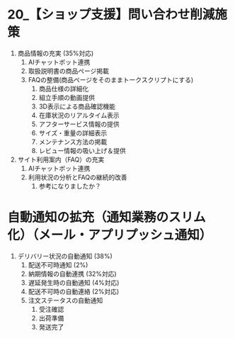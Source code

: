 # 20_【ショップ支援】問い合わせ削減施策

1. 商品情報の充実 (35%対応)
    1. AIチャットボット連携
    1. 取扱説明書の商品ページ掲載
    1. FAQの整備(商品ページをそのままトークスクリプトにする) 
        1. 商品仕様の詳細化
        1. 組立手順の動画提供
        1. 3D表示による商品確認機能
        1. 在庫状況のリアルタイム表示
        1. アフターサービス情報の提供
        1. サイズ・重量の詳細表示
        1. メンテナンス方法の掲載
        2. レビュー情報の吸い上げ＆提供
1. サイト利用案内（FAQ）の充実
    1. AIチャットボット連携
    1. 利用状況の分析とFAQの継続的改善
        1. 参考になりましたか？ 
     
     
     
     
# 自動通知の拡充（通知業務のスリム化）（メール・アプリプッシュ通知）
1. デリバリー状況の自動通知 (38%)
    1. 配送不可時通知 (2%)
    3. 納期情報の自動連携 (32%対応)
    4. 遅延発生時の自動通知 (4%対応)
    5. 配送不可時の自動連絡 (2%対応)
    6. 注文ステータスの自動通知
        1. 受注確認
        1. 出荷準備
        1. 発送完了

